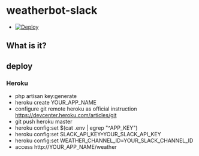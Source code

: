 # weatherbot-slack
- [![Deploy](https://www.herokucdn.com/deploy/button.png)](https://heroku.com/deploy)

## What is it?

## deploy
### Heroku
- php artisan key:generate
- heroku create YOUR_APP_NAME
- configure git remote heroku as official instruction https://devcenter.heroku.com/articles/git
- git push heroku master
- heroku config:set $(cat .env | egrep "^APP_KEY")
- heroku config:set SLACK_API_KEY=YOUR_SLACK_API_KEY
- heroku config:set WEATHER_CHANNEL_ID=YOUR_SLACK_CHANNEL_ID
- access http://YOUR_APP_NAME/weather
